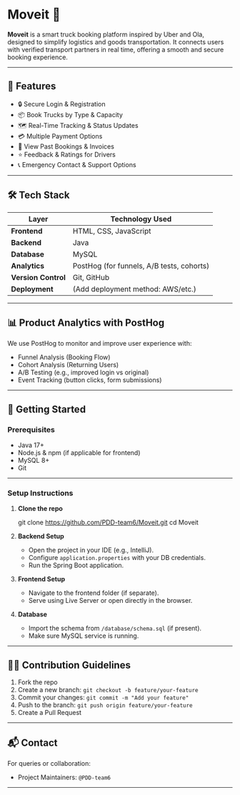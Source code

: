 # Moveit 🚚

**Moveit** is a smart truck booking platform inspired by Uber and Ola, designed to simplify logistics and goods transportation. It connects users with verified transport partners in real time, offering a smooth and secure booking experience.

---

## 🌟 Features

- 🔒 Secure Login & Registration
- 📦 Book Trucks by Type & Capacity
- 🗺️ Real-Time Tracking & Status Updates
- 💳 Multiple Payment Options
- 🧾 View Past Bookings & Invoices
- ⭐ Feedback & Ratings for Drivers
- 📞 Emergency Contact & Support Options

---

## 🛠️ Tech Stack

| Layer         | Technology Used                           |
|---------------|-------------------------------------------|
| **Frontend**  | HTML, CSS, JavaScript                     |
| **Backend**   | Java                                      |
| **Database**  | MySQL                                     |
| **Analytics** | PostHog (for funnels, A/B tests, cohorts) |
| **Version Control** | Git, GitHub                         |
| **Deployment**| (Add deployment method:        AWS/etc.)  |

---

## 📊 Product Analytics with PostHog

We use PostHog to monitor and improve user experience with:

- Funnel Analysis (Booking Flow)
- Cohort Analysis (Returning Users)
- A/B Testing (e.g., improved login vs original)
- Event Tracking (button clicks, form submissions)

---

## 🚀 Getting Started

### Prerequisites

- Java 17+
- Node.js & npm (if applicable for frontend)
- MySQL 8+
- Git
___
### Setup Instructions

1. **Clone the repo**

   git clone https://github.com/PDD-team6/Moveit.git
   cd Moveit

2. **Backend Setup**

   * Open the project in your IDE (e.g., IntelliJ).
   * Configure `application.properties` with your DB credentials.
   * Run the Spring Boot application.

3. **Frontend Setup**

   * Navigate to the frontend folder (if separate).
   * Serve using Live Server or open directly in the browser.

4. **Database**

   * Import the schema from `/database/schema.sql` (if present).
   * Make sure MySQL service is running.

---

## 🙋‍♀️ Contribution Guidelines

1. Fork the repo
2. Create a new branch: `git checkout -b feature/your-feature`
3. Commit your changes: `git commit -m "Add your feature"`
4. Push to the branch: `git push origin feature/your-feature`
5. Create a Pull Request

---

## 📬 Contact

For queries or collaboration:

* Project Maintainers: `@PDD-team6`


---


